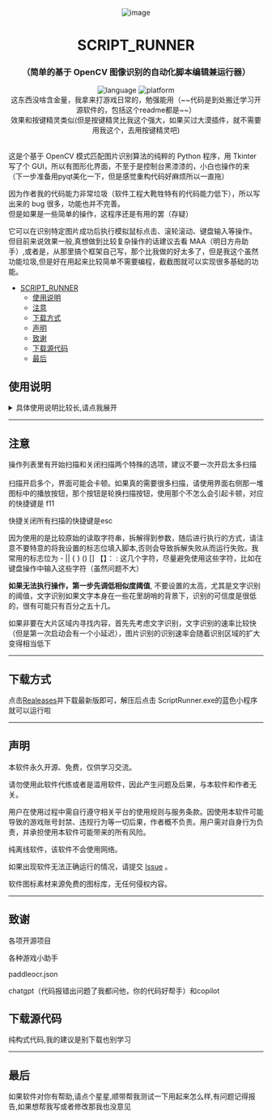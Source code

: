 
<div align="center">

![image](./images/icons/menu.ico)

# SCRIPT_RUNNER

### （简单的基于 OpenCV 图像识别的自动化脚本编辑兼运行器）<br>

<div>
    <img alt="language" src="https://img.shields.io/badge/Language-Python-blue">
    <img alt="platform" src="https://img.shields.io/badge/platform-Windows-blue?style=flat-square&color=4096d8">
</div>
这东西没啥含金量，我拿来打游戏日常的，勉强能用（~~代码是到处搬迁学习开源软件的，包括这个readme都是~~）<br>
效果和按键精灵类似(但是按键精灵比我这个强大，如果买过大漠插件，就不需要用我这个，去用按键精灵吧)<br>

<br>

</div>

这是个基于 OpenCV 模式匹配图片识别算法的纯粹的 Python 程序，用 Tkinter 写了个 GUI，所以有图形化界面，不至于是控制台黑漆漆的，小白也操作的来（下一步准备用pyqt美化一下，但是感觉重构代码好麻烦所以一直拖）<br>

因为作者我的代码能力非常垃圾（软件工程大靴牲特有的代码能力低下），所以写出来的 bug 很多，功能也并不完善。<br>
但是如果是一些简单的操作，这程序还是有用的罢（存疑）<br>

它可以在识别特定图片成功后执行模拟鼠标点击、滚轮滚动、键盘输入等操作。<br>
但目前来说效果一般,真想做到比较复杂操作的话建议去看 MAA（明日方舟助手）,或者是，从那里搞个框架自己写，那个比我做的好太多了，但是我这个虽然功能垃圾,但是好在用起来比较简单不需要编程，截截图就可以实现很多基础的功能。<br>

<!-- TOC -->
- [SCRIPT_RUNNER](#script_runner)
  - [使用说明](#使用说明)
  - [注意](#注意)
  - [下载方式](#下载方式)
  - [声明](#声明)
  - [致谢](#致谢)
  - [下载源代码](#下载源代码)
  - [最后](#最后)
    <!-- TOC -->

## 使用说明

<details>
  <summary>具体使用说明比较长,请点我展开</summary>

**一.选择需要识别的对象**
![image](./readmepic/photo1.png)

- **图片识别**：点击浏览，填入图片地址,例如【C:/Users/HP/Desktop/limbus/1.jpg】（不包含方括号）；
- **文字识别**：在图片地址的位置输入文字，程序会自动判断是图片识别还是文字识别

---
**二.选择需要识别的区域并且填入**

- **手动框选**：点击后界面变白，用鼠标在一个区域拖动一个区域，和你电脑上的QQ截图类似的效果
- **一键截图**：与手动框选相同的操作，但是会同时将框选内容的图片截图保存下来，并且填入图文1所在的输入框
- **删除地址**：框选识别区域后会自动将该识别地址保存到空地址栏，一共四个地址，如果有不需要的地址，请点击删除地址将该地址变为【0，0，0，0】，如果需要，那么就不用点击这个按钮
- **选择图片所需地址**  在需要识别图片匹配对应的地址，如地址1对应 【982，97，1094，176】的扫描区域 （前两个数字是扫描区域左上角的坐标,后两个数字是右下角的坐标）。如果a图片需要扫描的区域就是这里，那就在a图片填入的输入框（我们这里假设填入的是图文1，也就是第一行）后面的地址栏选择 【地址1】即可让a图片对应的扫描区域正确。

---
**三.其他识别功能（选填）**

- **扫描策略**：默认的扫描策略是 【全部满足】

也就是说如果你 多个地址栏位都填入了内容，例如【图文一 图文二 图文三】 分别填入了 a图片，b图片,c图片，地址分别选择了 地址1 地址2，地址3

那么你必须得满足

1.地址1的位置识别到a图片

2.地址2的位置识别到b图片

3.地址3的位置识别到c图片

三个同时满足，才会执行你设计的脚本，否则不会执行

如果是选择了满足一个，那么这三个要求，只需要满足其中一个即可执行脚本操作

- **选择窗口**：点击后，选择一个你需要脚本运行的窗口，只有在你选择的窗口置顶的情况下才会运行，如果不在的话脚本工具会提示你该窗口未置顶，这个功能主要是防止你一边开着脚本一边和人聊天，突然识别成功运行脚本，抢了你的鼠标和键盘乱动，导致在qq界面发一大堆莫名奇妙的东西出去（老版本的就会导致这个问题,我经常开着和人聊天突然开始乱按p键···）

---
**四.设计脚本内容**

![image](./readmepic/photo2.png)

当你设计的图片识别区块正常的时候，就是时候进入到脚本设计环节了。

在图片识别成功（或文字识别）的时候，就会开始执行脚本。

本软件无需用户进行脚本代码的编写，改为给你提供一系列的脚本选项，都是自动化需要用到的鼠标键盘操作，你在这些选项中选择并且自由组合，完成其他脚本工具做到的功能。

目前提供的脚本选项有

#### **1.等待时间**：脚本操作之间的等待时间,也可以选择等待图文识别成功

等待识别成功可以当作成功的判断符号，将执行成功条件的判断条件加入（比如，打开 微信 的成功条件就是 在【头像位置】识别到【微信头像图片】），你就可以判断是否成功执行了，因为如果没成功的话，下一次执行就会拖到很长时间以后

![image](./readmepic/opr1.png) ![image](./readmepic/opr2.png)

#### **2.键盘操作**：按键多按（如ctrl+v的操作），长按，单点，打字

多按:如ctrl+v之类的多个按键同时按下的操作

长按:按住某个按键不放

单点:单次按下某个按键

多按长按:一次性按下多个按键不放下

打字:按顺序输出多个文字，如打字 pinyin  就会输出 pinyin 此时如果你是中文输入法，再按下 空格 （space） 就会打出 拼音了。

当然，打字的输入你可以直接输入中文,软件会自动帮你拆解成拼音的。比如输入 “拼音”  点击确认后会自动帮你变为[(pinyin)]

**注意：**某些情况自动读取会出现问题,建议使用手写输入

例如,如果你想多按 alt+tab 触发了alt+tab切屏,此时自动读取只能读取到alt，因为你按下tab的时候就切页了，切页后的无法读取

这时候就要切换为手写,手动输入 alt+tab 到键中。

但是大多数时候自动读取还是好用的，因为键盘上的特殊按键, 例如control键，每次都要手打也太麻烦了,还要查询怎么拼写,所以键盘操作默认是自动读取的。

![image](./readmepic/opr3.png)

#### **3.鼠标操作**：鼠标左键右键中键，长按，单点，双击

通常情况下点击录制点击即可，会将屏幕变白，此时在屏幕上点击你想要点击的位置,录制下点击（注意,左键右键中键都是可以的）

匹配区域则是指，在扫描匹配到的位置进行点击（匹配区域的正中心点），例如：打地鼠游戏，扫描到地鼠，在地鼠的位置点击才能打到地鼠，所以如果你想要点击的位置是不固定的，但是又有相同的特征，请使用此功能！

**注意：**如果匹配区域未被扫描到，点击位置会是 （0，0）

这种情况发生在 这一页你有多个扫描,满足方式选择了【满足一个】。当图文1被识别到，触发满足一个，启动了脚本执行，但是你点击脚本的位置选择是【图文2匹配区域+变动值0/0】 ，显然图文2并没有被识别到，自然图文2的点位会是（0，0）,这就会导致问题出现，所以请确保是在能被识别的点位产生点击

![image](./readmepic/opr4.png)![image](./readmepic/opr5.png)

#### 4.**鼠标拖动**：鼠标拖动/滑动  可以画曲线

第一行，是用于选择绘制曲线的方法。第二行用于曲线执行时的方式

绘制轨迹由一连串的点组成，如果是曲线，那么这些点会相当多，如果是直线，就会比较的短。

**录制曲线**：界面同样被白色蒙版覆盖，你可以在上面画出一条曲线或者直线，按下鼠标开始记录，松开鼠标停止记录

注意，录制时间会影响到曲线执行时的总时间，虽然影响效果不大（一条线点太多了，执行效率会被大大拖慢）

**手动输入**：你可以手动输入一条线的起始点到终止点,当然，这里的起始点和终止点都可以选择匹配区域,

比如，你可以将【垃圾.txt】 和 【回收站】添加到图文1 和图文2；创建拖动，选择手动输入，起始点选择【图文1】，结束点选择【图文2】，变动值都填0

那么就可以实现将【垃圾.txt】拖入回收站的操作了，并且不论这两个东西在桌面的什么地方，都可以识别并且自动创建这么一条拖动轨迹将【垃圾.txt】拖入回收站

![image](./readmepic/opr6.png)

![image](./readmepic/opr7.png)

#### 5.**滚轮**：滚轮操作

滚轮用手指从后向前面滚为正数，从前面往后面滚为负数。滚轮的具体步数你可以直接对着窗口滑动,会记录下你滚动的步数，大致感知以下你需要多少次滚轮步数即可。

![image](./readmepic/opr8.png)

#### 6.**开启/关闭扫描**：顾名思义，开启或者关闭某个扫描的功能

有了这个，就可以a扫描成功后关闭b扫描这样子设计了

选择需要操作的标签，选择需要执行的次数（无限循环/1次/10次）

![image](./readmepic/opr9.png)

---
**五.设置相似度与扫描间隔等特殊数值**

![image](./readmepic/photo3.png)

- **设置相似度**：脚本扫描的相似度阈值，高于这个相似度才会执行，可以拖动滑槽选择数值，图片中的是82%相似度；

- **设置随机偏移**：按键点击之间的随机变动值，让脚本的操作更加的不稳定，像真人

- **设置默认图片/快捷键/默认事件（即默认脚本）**：即每次单开新的扫描页面的默认填入值，注意一下，软件是可以挂托盘运行的哦，在设置快捷键中，关闭方式填入最小化，关闭软件就会将软件最小化到托盘，不影响扫描和操作，对托盘图标右键，就可以彻底关闭啦，但是我的建议是别整，这部分代码可能有bug，没怎么在意这部分代码。

    默认快捷键是esc:关闭所有扫描   和  f11循环开启所有扫描，可以点击设置快捷键按钮去修改

- **设置扫描间隔**：扫描与扫描之间的间隔，默认是100ms

- **设置定时结束**：设置定时定点结束，可以设置100s后结束，或者设置扫描100次后结束，或者设置脚本运行100次后结束

- **初始化扫描**：将当前页面的扫描数据全部初始化，填入默认的图片与脚本

- **错误日志**：即打开错误日志文件夹查看有无报错

------

**六.开始扫描，等待扫描成功后脚本执行**

![image](./readmepic/photo4.png)

**1.选择循环次数（默认无限循环）**

无限循环搭配扫描次数限制，你就可以选择定次数结束了

**2.点击开始扫描**

注意左边的未开始扫描的灰色标签，此标签会实时显示目前的情况，当出现问题时也会提醒你

</details>

---

## 注意

操作列表里有开始扫描和关闭扫描两个特殊的选项，建议不要一次开启太多扫描<br><br>
扫描开启多个，界面可能会卡顿。如果真的需要很多扫描，请使用界面右侧那一堆图标中的播放按钮，那个按钮是轮换扫描按钮，使用那个不怎么会引起卡顿，对应的快捷键是 f11<br>

快捷关闭所有扫描的快捷键是esc<br>

因为使用的是比较原始的读取字符串，拆解得到参数，随后进行执行的方式，请注意不要特意的将我设置的标志位填入脚本,否则会导致拆解失败从而运行失败。我常用的标志位为  - || { }  ()  []  【】： : 这几个字符，尽量避免使用这些字符，比如在键盘操作中输入这些字符（虽然问题不大）

**如果无法执行操作，第一步先调低相似度阈值**, 不要设置的太高，尤其是文字识别的阈值，文字识别如果文字本身在一些花里胡哨的背景下，识别的可信度是很低的，很有可能只有百分之五十几。

如果非要在大片区域内寻找内容，首先先考虑文字识别，文字识别的速率比较快（但是第一次启动会有一个小延迟），图片识别的识别速率会随着识别区域的扩大变得相当低下

---

## 下载方式

点击[Realeases](https://github.com/mrmanforgithub/Easy_ScriptRunner/releases)并下载最新版即可，解压后点击 ScriptRunner.exe的蓝色小程序就可以运行啦

---

## 声明

本软件永久开源、免费，仅供学习交流。

请勿使用此软件代练或者是滥用软件，因此产生问题及后果，与本软件和作者无关。

用户在使用过程中需自行遵守相关平台的使用规则与服务条款。因使用本软件可能导致的游戏账号封禁、违规行为等一切后果，作者概不负责。用户需对自身行为负责，并承担使用本软件可能带来的所有风险。

纯离线软件，该软件不会使用网络。

如果出现软件无法正确运行的情况，请提交 [Issue](https://github.com/mrmanforgithub/Easy_ScriptRunner/issues) 。

软件图标素材来源免费的图标库，无任何侵权内容。

---

## 致谢

各项开源项目

各种游戏小助手

paddleocr.json

chatgpt（代码报错出问题了我都问他，你的代码好帮手）和copilot

## 下载源代码

纯构式代码,我的建议是别下载也别学习

---

## 最后

如果软件对你有帮助,请点个星星,顺带帮我测试一下用起来怎么样,有问题记得报告,如果想帮我写或者修改那我也没意见
